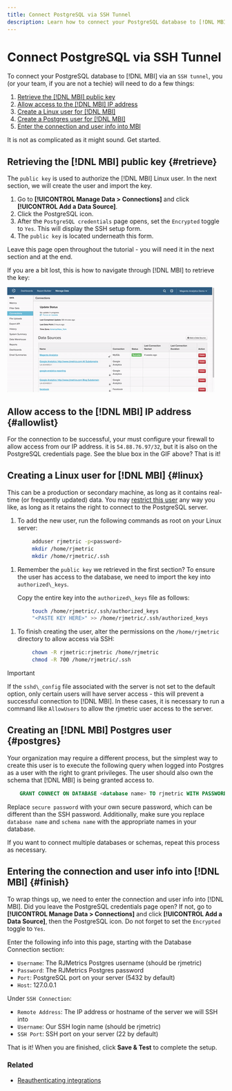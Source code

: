 ```yaml
---
title: Connect PostgreSQL via SSH Tunnel
description: Learn how to connect your PostgreSQL database to [!DNL MBI] via an SSH tunnel.
---
```

# Connect PostgreSQL via SSH Tunnel

To connect your PostgreSQL database to [!DNL MBI] via an `SSH tunnel`, you (or your team, if you are not a techie) will need to do a few things:

1. [Retrieve the [!DNL MBI] public key](#retrieve)
1. [Allow access to the [!DNL MBI] IP address](#allowlist)
1. [Create a Linux user for [!DNL MBI] ](#linux)
1. [Create a Postgres user for [!DNL MBI] ](#postgres)
1. [Enter the connection and user info into MBI](#finish)

It is not as complicated as it might sound. Get started.

## Retrieving the [!DNL MBI] public key {#retrieve}

The `public key` is used to authorize the [!DNL MBI] Linux user. In the next section, we will create the user and import the key.

1. Go to **[!UICONTROL Manage Data > Connections]** and click **[!UICONTROL Add a Data Source]**.
1. Click the PostgreSQL icon.
1. After the `PostgreSQL credentials` page opens, set the `Encrypted` toggle to `Yes`. This will display the SSH setup form.
1. The `public key` is located underneath this form.

Leave this page open throughout the tutorial - you will need it in the next section and at the end.

If you are a bit lost, this is how to navigate through [!DNL MBI] to retrieve the key:

![Retrieving the RJMetrics public key](../../../assets/get-mbi-public-key.gif) 

## Allow access to the [!DNL MBI] IP address {#allowlist}

For the connection to be successful, your must configure your firewall to allow access from our IP address. it is `54.88.76.97/32`, but it is also on the PostgreSQL credentials page. See the blue box in the GIF above? That is it!

## Creating a Linux user for [!DNL MBI] {#linux}

This can be a production or secondary machine, as long as it contains real-time (or frequently updated) data. You may [restrict this user](../../../administrator/account-management/restrict-db-access.md) any way you like, as long as it retains the right to connect to the PostgreSQL server.

1. To add the new user, run the following commands as root on your Linux server:

```bash
        adduser rjmetric -p<password>
        mkdir /home/rjmetric
        mkdir /home/rjmetric/.ssh
```

1. Remember the `public key` we retrieved in the first section? To ensure the user has access to the database, we need to import the key into `authorized\_keys`.

     Copy the entire key into the `authorized\_keys` file as follows:

```bash
        touch /home/rjmetric/.ssh/authorized_keys
        "<PASTE KEY HERE>" >> /home/rjmetric/.ssh/authorized_keys
```

1. To finish creating the user, alter the permissions on the `/home/rjmetric` directory to allow access via SSH:

```bash
        chown -R rjmetric:rjmetric /home/rjmetric
        chmod -R 700 /home/rjmetric/.ssh
```

>[!IMPORTANT]
>
>If the `sshd\_config` file associated with the server is not set to the default option, only certain users will have server access - this will prevent a successful connection to [!DNL MBI]. In these cases, it is necessary to run a command like `AllowUsers` to allow the rjmetric user access to the server.

## Creating an [!DNL MBI] Postgres user {#postgres}

Your organization may require a different process, but the simplest way to create this user is to execute the following query when logged into Postgres as a user with the right to grant privileges. The user should also own the schema that [!DNL MBI] is being granted access to.

```sql
    GRANT CONNECT ON DATABASE <database name> TO rjmetric WITH PASSWORD <secure password>;GRANT USAGE ON SCHEMA <schema name> TO rjmetric;GRANT SELECT ON ALL TABLES IN SCHEMA <schema name> TO rjmetric;ALTER DEFAULT PRIVILEGES IN SCHEMA <schema name> GRANT SELECT ON TABLES TO rjmetric;
```

Replace `secure password` with your own secure password, which can be different than the SSH password. Additionally, make sure you replace `database name` and `schema name` with the appropriate names in your database.

If you want to connect multiple databases or schemas, repeat this process as necessary.

## Entering the connection and user info into [!DNL MBI] {#finish}

To wrap things up, we need to enter the connection and user info into [!DNL MBI]. Did you leave the PostgreSQL credentials page open? If not, go to **[!UICONTROL Manage Data > Connections]** and click **[!UICONTROL Add a Data Source]**, then the PostgreSQL icon. Do not forget to set the `Encrypted` toggle to `Yes`.

Enter the following info into this page, starting with the Database Connection section:

* `Username`: The RJMetrics Postgres username (should be rjmetric)
* `Password`: The RJMetrics Postgres password
* `Port`: PostgreSQL port on your server (5432 by default)
* `Host`: 127.0.0.1

Under `SSH Connection`:

* `Remote Address`: The IP address or hostname of the server we will SSH into
* `Username`: Our SSH login name (should be rjmetric)
* `SSH Port`: SSH port on your server (22 by default)

That is it! When you are finished, click **Save & Test** to complete the setup.

### Related

* [Reauthenticating integrations](https://support.magento.com/hc/en-us/articles/360016733151)

